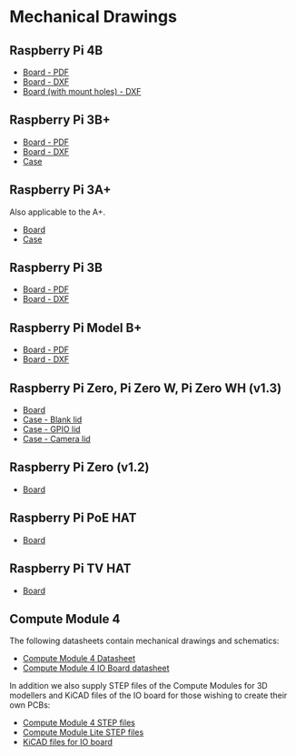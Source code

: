 # Mechanical Drawings

## Raspberry Pi 4B

- [Board - PDF](rpi_MECH_4b_4p0.pdf)
- [Board - DXF](rpi_MECH_4b_4p0.dxf)
- [Board (with mount holes) - DXF](rpi_MECH_4b_4p0-with_mounting.dxf)

## Raspberry Pi 3B+

- [Board - PDF](rpi_MECH_3bplus.pdf)
- [Board - DXF](rpi_MECH_3bplus.dxf)
- [Case](rpi_MECH_3bplus_case.pdf)

## Raspberry Pi 3A+

Also applicable to the A+.

- [Board](rpi_MECH_3aplus.pdf)
- [Case](rpi_MECH_3aplus_case.pdf)

## Raspberry Pi 3B

- [Board - PDF](rpi_MECH_3b_1p2.pdf)
- [Board - DXF](rpi_MECH_3b_1p2.dxf)

## Raspberry Pi Model B+

- [Board - PDF](rpi_MECH_bplus_1p2.pdf)
- [Board - DXF](rpi_MECH_bplus_1p2.dxf)

## Raspberry Pi Zero, Pi Zero W, Pi Zero WH (v1.3)

- [Board](rpi_MECH_Zero_1p3.pdf)
- [Case - Blank lid](rpi_MECH_Zero_case_blank.pdf)
- [Case - GPIO lid](rpi_MECH_Zero_case_gpio.pdf)
- [Case - Camera lid](rpi_MECH_Zero_case_camera.pdf)

## Raspberry Pi Zero (v1.2)

- [Board](rpi_MECH_Zero_1p2.pdf)

## Raspberry Pi PoE HAT

- [Board](rpi_MECH_PoEHAT.pdf)

## Raspberry Pi TV HAT

- [Board](rpi_MECH_TVHAT_1p0.png)

## Compute Module 4

The following datasheets contain mechanical drawings and schematics:

- [Compute Module 4 Datasheet](https://datasheets.raspberrypi.org/cm4/cm4-datasheet.pdf)
- [Compute Module 4 IO Board datasheet](https://datasheets.raspberrypi.org/cm4io/cm4io-datasheet.pdf)

In addition we also supply STEP files of the Compute Modules for 3D modellers and KiCAD files of the IO board for those wishing to create their own PCBs:

- [Compute Module 4 STEP files](https://datasheets.raspberrypi.org/cm4/CM4-step.zip)
- [Compute Module Lite STEP files](https://datasheets.raspberrypi.org/cm4/CM4Lite-step.zip)
- [KiCAD files for IO board](https://datasheets.raspberrypi.org/cm4io/CM4IO-KiCAD.zip)

